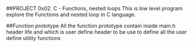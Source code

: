 ##PROJECT 0x02. C - Functions, nested loops
This is low level program explore the Functions and nested loop in C language.

##Function prototype
All the function prototype contain inside main.h header life and which is user define header to be use to define all the user define utility functions
